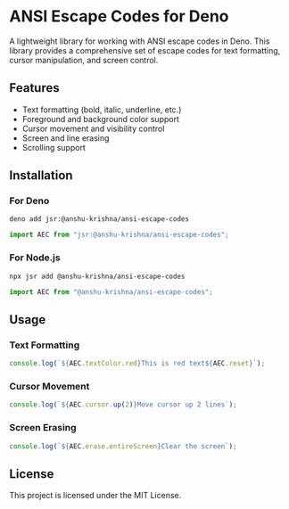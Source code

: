 # ANSI Escape Codes for Deno

A lightweight library for working with ANSI escape codes in Deno. This library provides a comprehensive set of escape codes for text formatting, cursor manipulation, and screen control.

## Features

- Text formatting (bold, italic, underline, etc.)
- Foreground and background color support
- Cursor movement and visibility control
- Screen and line erasing
- Scrolling support

## Installation

### For Deno

```shell
deno add jsr:@anshu-krishna/ansi-escape-codes
```

```typescript
import AEC from "jsr:@anshu-krishna/ansi-escape-codes";
```


### For Node.js
```shell
npx jsr add @anshu-krishna/ansi-escape-codes
```

```typescript
import AEC from "@anshu-krishna/ansi-escape-codes";
```


## Usage

### Text Formatting

```typescript
console.log(`${AEC.textColor.red}This is red text${AEC.reset}`);
```

### Cursor Movement

```typescript
console.log(`${AEC.cursor.up(2)}Move cursor up 2 lines`);
```

### Screen Erasing

```typescript
console.log(`${AEC.erase.entireScreen}Clear the screen`);
```

## License

This project is licensed under the MIT License.
